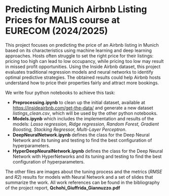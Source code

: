 # Predicting Munich Airbnb Listing Prices for MALIS course at EURECOM (2024/2025)
This project focuses on predicting the price of an Airbnb listing in Munich based on its characteristics using machine learning and deep learning approaches. Hosts often struggle to set the right price for their listings: pricing too high can lead to low occupancy, while pricing too low may result in missed profit opportunities. Using the Inside Airbnb dataset, this project evaluates traditional regression models and neural networks to identify optimal predictive strategies. The obtained results could help Airbnb hosts understand how to price their properties fairly and attract more bookings.

We write four python notebooks to achieve this task: 
- __Preprocessing.ipynb__ to clean up the initial dataset, available at https://insideairbnb.com/get-the-data/ and generate a new dataset *listings_clean.csv*, which will be used by the other python notebooks.
- __Models.ipynb__ which includes the implementation and results of the models: *Lasso regression, Ridge regression, Random Forest, Gradient Boosting, Stacking Regressor, Multi-Layer Perceptron*.
- __DeepNeuralNetwork.ipynb__ defines the class for the Deep Neural Network and its tuning and testing to find the best configuration of hyperparameters.
- __HyperDeepNeuralNetwork.ipynb__ defines the class for the Deep Neural Network with HyperNetworks and its tuning and testing to find the best configuration of hyperparameters.

The other files are images about the tuning process and the metrics (*RMSE* and *R2*) results for models with Neural Network and a set of slides that summarize the work.
All work references can be found in the bibliography of the project report, __Qchohi_Giuffrida_Giannuzzo.pdf__
